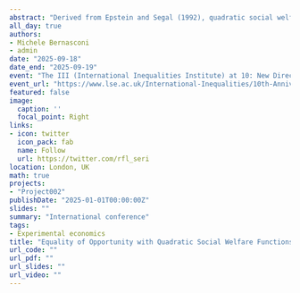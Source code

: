 ```yaml
---
abstract: "Derived from Epstein and Segal (1992), quadratic social welfare functions address classical criticisms to Harsanyi’s utilitarianism and incorporate concerns for ex ante fairness. The original axiomatization focuses on the social decision to allocate an indivisible good among equally deserving individuals. We show how the model extends naturally in an income distribution setting, where social preference seeks to account for equality in the distribution of opportunities between social types. Within this approach, we illustrate the interaction between aversions to inequality of outcomes and inequality of opportunities, and derive an overall index of inequality of outcomes and opportunities. A survey is proposed to test whether people’s social preferences are consistent with the axioms underlying the quadratic welfare representation."
all_day: true
authors:
- Michele Bernasconi
- admin
date: "2025-09-18"
date_end: "2025-09-19"
event: "The III (International Inequalities Institute) at 10: New Directions in Inequality Research"
event_url: "https://www.lse.ac.uk/International-Inequalities/10th-Anniversary/Conference"
featured: false
image:
  caption: ''
  focal_point: Right
links:
- icon: twitter
  icon_pack: fab
  name: Follow
  url: https://twitter.com/rfl_seri
location: London, UK
math: true
projects:
- "Project002"
publishDate: "2025-01-01T00:00:00Z"
slides: ""
summary: "International conference"
tags:
- Experimental economics
title: "Equality of Opportunity with Quadratic Social Welfare Functions"
url_code: ""
url_pdf: ""
url_slides: ""
url_video: ""
---
```

